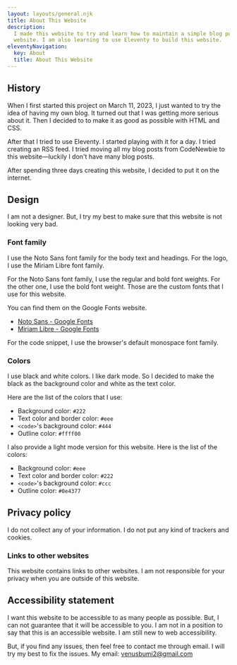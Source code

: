 ```yaml
---
layout: layouts/general.njk
title: About This Website
description:
  I made this website to try and learn how to maintain a simple blog post
  website. I am also learning to use Eleventy to build this website.
eleventyNavigation:
  key: About
  title: About This Website
---
```


## History

When I first started this project on March 11, 2023, I just wanted to try the idea of having my own blog. It turned out that I was getting more serious about it. Then I decided to to make it as good as possible with HTML and CSS.

After that I tried to use Eleventy. I started playing with it for a day. I tried creating an RSS feed. I tried moving all my blog posts from CodeNewbie to this website—luckily I don't have many blog posts.

After spending three days creating this website, I decided to put it on the internet.

## Design

I am not a designer. But, I try my best to make sure that this website is not looking very bad.

### Font family

I use the Noto Sans font family for the body text and headings. For the logo, I use the Miriam Libre font family.

For the Noto Sans font family, I use the regular and bold font weights. For the other one, I use the bold font weight. Those are the custom fonts that I use for this website.

You can find them on the Google Fonts website.

- [Noto Sans - Google Fonts](https://fonts.google.com/noto/specimen/Noto+Sans)
- [Miriam Libre - Google Fonts](https://fonts.google.com/specimen/Miriam+Libre)

For the code snippet, I use the browser's default monospace font family.

### Colors

I use black and white colors. I like dark mode. So I decided to make the black as the background color and white as the text color.

Here are the list of the colors that I use:

- Background color: `#222`
- Text color and border color: `#eee`
- `<code>`'s background color: `#444`
- Outline color: `#ffff00`

I also provide a light mode version for this website. Here is the list of the colors:

- Background color: `#eee`
- Text color and border color: `#222`
- `<code>`'s background color: `#ccc`
- Outline color: `#0e4377`

## Privacy policy

I do not collect any of your information. I do not put any kind of trackers and cookies.

### Links to other websites

This website contains links to other websites. I am not responsible for your privacy when you are outside of this website.

## Accessibility statement

I want this website to be accessible to as many people as possible. But, I can not guarantee that it will be accessible to you. I am not in a position to say that this is an accessible website. I am still new to web accessibility.

But, if you find any issues, then feel free to contact me through email. I will try my best to fix the issues. My email: [venusbumi2@gmail.com](mailto:venusbumi2@gmail.com)

